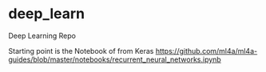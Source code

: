# deep_learn
Deep Learning Repo

Starting point is the Notebook of from Keras
https://github.com/ml4a/ml4a-guides/blob/master/notebooks/recurrent_neural_networks.ipynb
